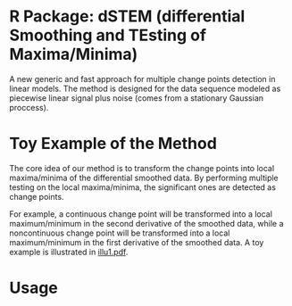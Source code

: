 # R Package: dSTEM (differential Smoothing and TEsting of Maxima/Minima)

A new generic and fast approach for multiple change points detection in linear models. The method is designed for the data sequence 
modeled as piecewise linear signal plus noise (comes from a stationary Gaussian proccess). 

# Toy Example of the Method

The core idea of our method is to transform the change points into local maxima/minima of the differential smoothed data. By performing 
multiple testing on the local maxima/minima, the significant ones are detected as change points.

For example, a continuous change point will be transformed into a local maximum/minimum in the second derivative of the smoothed data, 
while a noncontinuous change point will be transformed into a local maximum/minimum in the first derivative of the smoothed data.
A toy example is illustrated in [illu1.pdf](https://github.com/zhibinghe/ChangePoint/files/8721035/illu1.pdf).

# Usage

